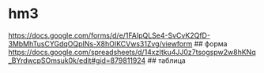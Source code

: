 # hm3
https://docs.google.com/forms/d/e/1FAIpQLSe4-SvCvK2QfD-3MbMhTusCYGdqOQpINs-X8hOIKCVws31Zvg/viewform ## форма
https://docs.google.com/spreadsheets/d/14xzItku4JJ0z7tsogspw2w8hKNq_BYrdwcpSOmsuk0k/edit#gid=879811924 ## таблица

